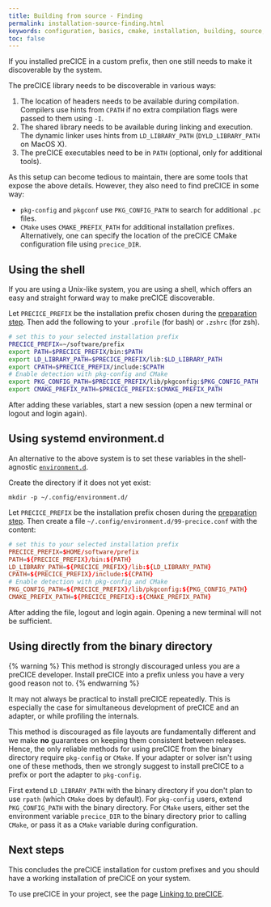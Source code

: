 ```yaml
---
title: Building from source - Finding
permalink: installation-source-finding.html
keywords: configuration, basics, cmake, installation, building, source, bash, profile
toc: false
---
```


If you installed preCICE in a custom prefix, then one still needs to make it discoverable by the system.

The preCICE library needs to be discoverable in various ways:

1. The location of headers needs to be available during compilation.
   Compilers use hints from `CPATH` if no extra compilation flags were passed to them using `-I`.
2. The shared library needs to be available during linking and execution.
   The dynamic linker uses hints from `LD_LIBRARY_PATH` (`DYLD_LIBRARY_PATH` on MacOS X).
3. The preCICE executables need to be in `PATH` (optional, only for additional tools).

As this setup can become tedious to maintain, there are some tools that expose the above details.
However, they also need to find preCICE in some way:

* `pkg-config` and `pkgconf` use `PKG_CONFIG_PATH` to search for additional `.pc` files.
* `CMake` uses `CMAKE_PREFIX_PATH` for additional installation prefixes.
  Alternatively, one can specify the location of the preCICE CMake configuration file using `precice_DIR`.

## Using the shell

If you are using a Unix-like system, you are using a shell, which offers an easy and straight forward way to make preCICE discoverable.

Let `PRECICE_PREFIX` be the installation prefix chosen during the [preparation step](installation-source-preparation#installation-prefix).
Then add the following to your `.profile` (for bash) or `.zshrc` (for zsh).

```bash
# set this to your selected installation prefix
PRECICE_PREFIX=~/software/prefix
export PATH=$PRECICE_PREFIX/bin:$PATH
export LD_LIBRARY_PATH=$PRECICE_PREFIX/lib:$LD_LIBRARY_PATH
export CPATH=$PRECICE_PREFIX/include:$CPATH
# Enable detection with pkg-config and CMake
export PKG_CONFIG_PATH=$PRECICE_PREFIX/lib/pkgconfig:$PKG_CONFIG_PATH
export CMAKE_PREFIX_PATH=$PRECICE_PREFIX:$CMAKE_PREFIX_PATH
```

After adding these variables, start a new session (open a new terminal or logout and login again).

## Using systemd environment.d

An alternative to the above system is to set these variables in the shell-agnostic [`environment.d`](https://www.man7.org/linux/man-pages/man5/environment.d.5.html).

Create the directory if it does not yet exist:

```terminal
mkdir -p ~/.config/environment.d/
```

Let `PRECICE_PREFIX` be the installation prefix chosen during the [preparation step](installation-source-preparation#installation-prefix).
Then create a file `~/.config/environment.d/99-precice.conf` with the content:

```conf
# set this to your selected installation prefix
PRECICE_PREFIX=$HOME/software/prefix
PATH=${PRECICE_PREFIX}/bin:${PATH}
LD_LIBRARY_PATH=${PRECICE_PREFIX}/lib:${LD_LIBRARY_PATH}
CPATH=${PRECICE_PREFIX}/include:${CPATH}
# Enable detection with pkg-config and CMake
PKG_CONFIG_PATH=${PRECICE_PREFIX}/lib/pkgconfig:${PKG_CONFIG_PATH}
CMAKE_PREFIX_PATH=${PRECICE_PREFIX}:${CMAKE_PREFIX_PATH}
```

After adding the file, logout and login again. Opening a new terminal will not be sufficient.

## Using directly from the binary directory

{% warning %}
This method is strongly discouraged unless you are a preCICE developer.
Install preCICE into a prefix unless you have a very good reason not to.
{% endwarning %}

It may not always be practical to install preCICE repeatedly.
This is especially the case for simultaneous development of preCICE and an adapter, or while profiling the internals.

This method is discouraged as file layouts are fundamentally different and we make **no** guarantees on keeping them consistent between releases.
Hence, the only reliable methods for using preCICE from the binary directory require `pkg-config` or `CMake`.
If your adapter or solver isn't using one of these methods, then we strongly suggest to install preCICE to a prefix or port the adapter to `pkg-config`.

First extend `LD_LIBRARY_PATH` with the binary directory if you don't plan to use `rpath` (which `CMake` does by default).
For `pkg-config` users, extend `PKG_CONFIG_PATH` with the binary directory.
For `CMake` users, either set the environment variable `precice_DIR` to the binary directory prior to calling `CMake`, or pass it as a `CMake` variable during configuration.

## Next steps

This concludes the preCICE installation for custom prefixes and you should have a working installation of preCICE on your system.

To use preCICE in your project, see the page [Linking to preCICE](installation-linking).

